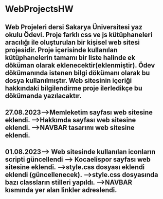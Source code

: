 # WebProjectsHW
Web Projeleri dersi Sakarya Üniversitesi yaz okulu Ödevi.
Proje farklı css ve js kütüphaneleri aracılığı ile oluşturulan bir kişisel web sitesi projesidir.
Proje içerisinde kullanılan kütüphanelerin tamamı bir liste halinde ek döküman olarak eklenecektir(eklenmiştir).
Ödev dökümanında istenen bilgi dökümanı olarak bu dosya kullanılmıştır.
Web sitesinin içeriği hakkındaki bilgilendirme proje ilerledikçe bu dökümanda yazılacaktır.
---------------------------------------------------------------------------------------------------------------------
27.08.2023-->Memleketim sayfası web sitesine eklendi.
          -->Hakkımda sayfası web sitesine eklendi.
          -->NAVBAR tasarımı web sitesine eklendi.
---------------------------------------------------------------------------------------------------------------------
01.08.2023--> Web sitesinde kullanılan iconların scripti güncellendi
          --> Kocaelispor sayfası web sitesine eklendi.
          -->style.css dosyası eklendi eklendi (güncellenecek).
          -->style.css dosyasında bazı classların stilleri yapıldı.
          -->NAVBAR kısmında yer alan linkler adreslendi.
---------------------------------------------------------------------------------------------------------------------
